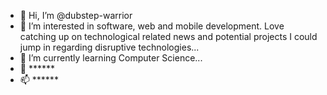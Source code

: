 - 👋 Hi, I’m @dubstep-warrior
- 👀 I’m interested in software, web and mobile development. Love catching up on technological related news and potential projects I could jump in regarding disruptive technologies...
- 🌱 I’m currently learning Computer Science...
- 💞️ ******
- 📫 ******

<!---
dubstep-warrior/dubstep-warrior is a ✨ special ✨ repository because its `README.md` (this file) appears on your GitHub profile.
You can click the Preview link to take a look at your changes.
--->

